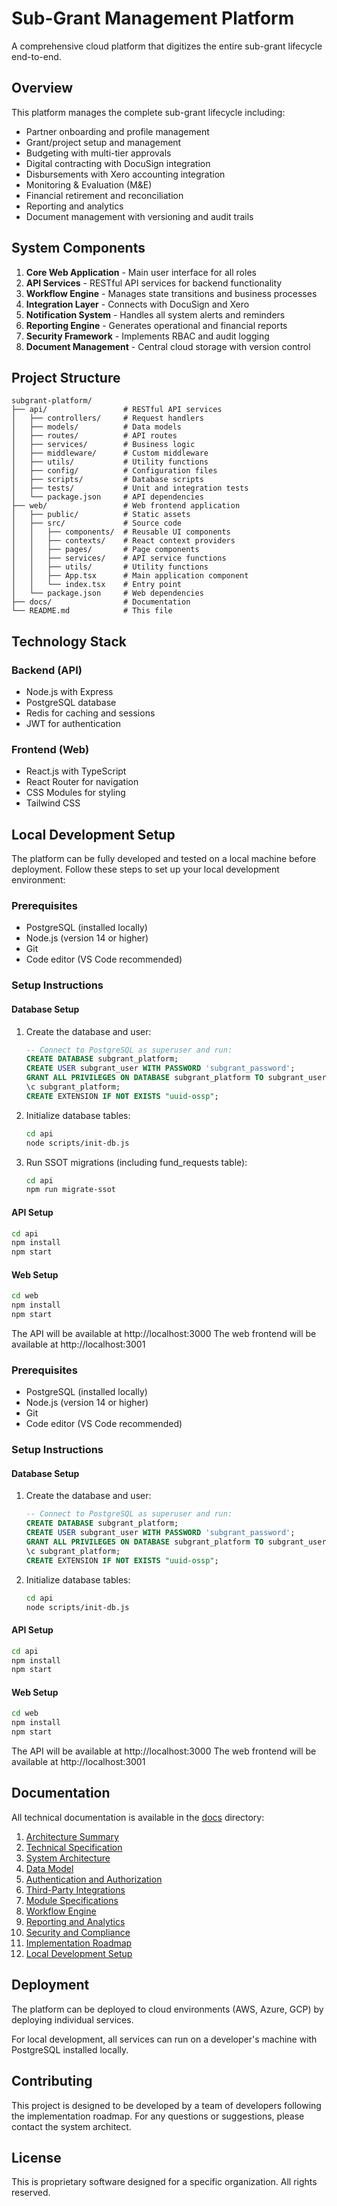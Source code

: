 # Sub-Grant Management Platform

A comprehensive cloud platform that digitizes the entire sub-grant lifecycle end-to-end.

## Overview

This platform manages the complete sub-grant lifecycle including:
- Partner onboarding and profile management
- Grant/project setup and management
- Budgeting with multi-tier approvals
- Digital contracting with DocuSign integration
- Disbursements with Xero accounting integration
- Monitoring & Evaluation (M&E)
- Financial retirement and reconciliation
- Reporting and analytics
- Document management with versioning and audit trails

## System Components

1. **Core Web Application** - Main user interface for all roles
2. **API Services** - RESTful API services for backend functionality
3. **Workflow Engine** - Manages state transitions and business processes
4. **Integration Layer** - Connects with DocuSign and Xero
5. **Notification System** - Handles all system alerts and reminders
6. **Reporting Engine** - Generates operational and financial reports
7. **Security Framework** - Implements RBAC and audit logging
8. **Document Management** - Central cloud storage with version control

## Project Structure

```
subgrant-platform/
├── api/                 # RESTful API services
│   ├── controllers/     # Request handlers
│   ├── models/          # Data models
│   ├── routes/          # API routes
│   ├── services/        # Business logic
│   ├── middleware/      # Custom middleware
│   ├── utils/           # Utility functions
│   ├── config/          # Configuration files
│   ├── scripts/         # Database scripts
│   ├── tests/           # Unit and integration tests
│   └── package.json     # API dependencies
├── web/                 # Web frontend application
│   ├── public/          # Static assets
│   ├── src/             # Source code
│   │   ├── components/  # Reusable UI components
│   │   ├── contexts/    # React context providers
│   │   ├── pages/       # Page components
│   │   ├── services/    # API service functions
│   │   ├── utils/       # Utility functions
│   │   ├── App.tsx      # Main application component
│   │   └── index.tsx    # Entry point
│   └── package.json     # Web dependencies
├── docs/                # Documentation
└── README.md            # This file
```

## Technology Stack

### Backend (API)
- Node.js with Express
- PostgreSQL database
- Redis for caching and sessions
- JWT for authentication

### Frontend (Web)
- React.js with TypeScript
- React Router for navigation
- CSS Modules for styling
- Tailwind CSS

## Local Development Setup

The platform can be fully developed and tested on a local machine before deployment. Follow these steps to set up your local development environment:

### Prerequisites
- PostgreSQL (installed locally)
- Node.js (version 14 or higher)
- Git
- Code editor (VS Code recommended)

### Setup Instructions

#### Database Setup
1. Create the database and user:
   ```sql
   -- Connect to PostgreSQL as superuser and run:
   CREATE DATABASE subgrant_platform;
   CREATE USER subgrant_user WITH PASSWORD 'subgrant_password';
   GRANT ALL PRIVILEGES ON DATABASE subgrant_platform TO subgrant_user;
   \c subgrant_platform;
   CREATE EXTENSION IF NOT EXISTS "uuid-ossp";
   ```

2. Initialize database tables:
   ```bash
   cd api
   node scripts/init-db.js
   ```

3. Run SSOT migrations (including fund_requests table):
   ```bash
   cd api
   npm run migrate-ssot
   ```

#### API Setup
```bash
cd api
npm install
npm start
```

#### Web Setup
```bash
cd web
npm install
npm start
```

The API will be available at http://localhost:3000
The web frontend will be available at http://localhost:3001

### Prerequisites
- PostgreSQL (installed locally)
- Node.js (version 14 or higher)
- Git
- Code editor (VS Code recommended)

### Setup Instructions

#### Database Setup
1. Create the database and user:
   ```sql
   -- Connect to PostgreSQL as superuser and run:
   CREATE DATABASE subgrant_platform;
   CREATE USER subgrant_user WITH PASSWORD 'subgrant_password';
   GRANT ALL PRIVILEGES ON DATABASE subgrant_platform TO subgrant_user;
   \c subgrant_platform;
   CREATE EXTENSION IF NOT EXISTS "uuid-ossp";
   ```

2. Initialize database tables:
   ```bash
   cd api
   node scripts/init-db.js
   ```

#### API Setup
```bash
cd api
npm install
npm start
```

#### Web Setup
```bash
cd web
npm install
npm start
```

The API will be available at http://localhost:3000
The web frontend will be available at http://localhost:3001

## Documentation

All technical documentation is available in the [docs](docs/) directory:

1. [Architecture Summary](docs/architecture-summary.md)
2. [Technical Specification](docs/technical-specification.md)
3. [System Architecture](docs/system-architecture.md)
4. [Data Model](docs/data-model.md)
5. [Authentication and Authorization](docs/auth-authorization.md)
6. [Third-Party Integrations](docs/integrations.md)
7. [Module Specifications](docs/module-specifications.md)
8. [Workflow Engine](docs/workflow-engine.md)
9. [Reporting and Analytics](docs/reporting-analytics.md)
10. [Security and Compliance](docs/security-compliance.md)
11. [Implementation Roadmap](docs/implementation-roadmap.md)
12. [Local Development Setup](docs/local-development-setup.md)

## Deployment

The platform can be deployed to cloud environments (AWS, Azure, GCP) by deploying individual services.

For local development, all services can run on a developer's machine with PostgreSQL installed locally.

## Contributing

This project is designed to be developed by a team of developers following the implementation roadmap. For any questions or suggestions, please contact the system architect.

## License

This is proprietary software designed for a specific organization. All rights reserved.